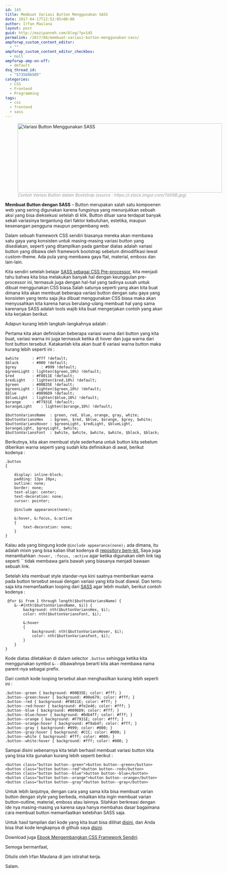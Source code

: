 ```yaml
---
id: 145
title: Membuat Variasi Button Menggunakan SASS
date: 2017-04-17T12:52:05+00:00
author: Irfan Maulana
layout: post
guid: http://mazipanneh.com/blog/?p=145
permalink: /2017/04/membuat-variasi-button-menggunakan-sass/
ampforwp_custom_content_editor:
  - ""
ampforwp_custom_content_editor_checkbox:
  - null
ampforwp-amp-on-off:
  - default
dsq_thread_id:
  - "5735846505"
categories:
  - CSS
  - Frontend
  - Programming
tags:
  - css
  - frontend
  - sass
---
```

<figure style="width: 655px" class="wp-caption aligncenter"><img src="https://i.stack.imgur.com/TdX9B.jpg" alt="Variasi Button Menggunakan SASS" width="655" height="222" /><figcaption class="wp-caption-text"><span style="color: #999999; font-size: 10pt;"><em>Contoh Variasi Button dalam Bootstrap (source : https://i.stack.imgur.com/TdX9B.jpg)</em></span></figcaption></figure> 

**Membuat Button dengan SASS** &#8211; Button merupakan salah satu kompoenen web yang sering digunakan karena fungsinya yang menunjukkan sebuah aksi yang bisa dieksekusi setelah di klik. Button diluar sana terdapat banyak sekali variasinya tergantung dari faktor kebutuhan, estetika, maupun kesenangan pengguna maupun pengembang web.

Dalam sebuah framework CSS sendiri biasanya mereka akan membawa satu gaya yang konsisten untuk masing-masing variasi button yang disediakan, seperti yang ditampilkan pada gambar diatas adalah variasi button yang dibawa oleh framework bootstrap sebelum dimodifikasi lewat custom-theme. Ada pula yang membawa gaya flat, material, emboss dan lain-lain.

Kita sendiri setelah belajar <a href="https://mazipanneh.com/blog/2017/04/mengenal-dan-belajar-sass-sebagai-css-pre-processor/" target="_blank">SASS sebagai CSS Pre-processor</a>, kita menjadi tahu bahwa kita bisa melakukan banyak hal dengan keunggulan pre-processor ini, termasuk juga dengan hal-hal yang tadinya susah untuk dibuat menggunakan CSS biasa.Salah satunya seperti yang akan kita buat dimana kita akan membuat beberapa variasi button dengan satu gaya yang konsisten yang tentu saja jika dibuat menggunakan CSS biasa maka akan menyusahkan kita karena harus berulang-ulang membuat hal yang sama karenanya SASS adalah tools wajib kita buat mengerjakan contoh yang akan kita kerjakan berikut.

Adapun kurang lebih langkah-langkahnya adalah :

Pertama kita akan definisikan beberapa variasi warna dari button yang kita buat, variasi warna ini juga termasuk ketika di hover dan juga warna dari font button tersebut. Katakanlah kita akan buat 6 variasi warna button maka kurang lebih seperti ini :

    
    $white 		: #fff !default;
    $black 		: #000 !default;
    $grey           : #999 !default;
    $greenLight	: lighten($green,10%) !default;
    $red		: #F8011E !default;
    $redLight 	: lighten($red,10%) !default;
    $green		: #00B35E !default;
    $greenLight	: lighten($green,10%) !default;
    $blue 		: #0096D9 !default;
    $blueLight	: lighten($blue,10%) !default;
    $orange		: #F7931E !default;
    $orangeLight    : lighten($orange,10%) !default;
    
    $buttonVariansName  : green, red, blue, orange, gray, white;
    $buttonVariansHex   : $green, $red, $blue, $orange, $grey, $white;
    $buttonVariansHover : $greenLight, $redLight, $blueLight, $orangeLight, $greyLight, $white;
    $buttonVariansFont  : $white, $white, $white, $white, $black, $black;
    

Berikutnya, kita akan membuat style sederhana untuk button kita sebelum diberikan warna seperti yang sudah kita definisikan di awal, berikut kodenya :

    
    .button
    {
        
        display: inline-block;
        padding: 13px 20px;
        outline: none;
        border: none;
        text-align: center;
        text-decoration: none;
        cursor: pointer;
    
        @include appearance(none);
    
        &:hover, &:focus, &:active
        {
            text-decoration: none;
        }
    }
    

Kalau ada yang bingung kode `@include appearance(none);` ada dimana, itu adalah mixin yang bisa kalian lihat kodenya di <a href="https://github.com/mazipan/bem-kit/blob/master/src/_scss/mixins/_appearance.scss" target="_blank">repository bem-kit.</a> Saya juga menambahkan `:hover, :focus, :active` agar ketika digunakan oleh link tag seperti `` tidak membawa garis bawah yang biasanya menjadi bawaan sebuah link.

Setelah kita membuat style standar-nya kini saatnya memberikan warna pada button tersebut sesuai dengan variasi yang kita buat diawal. Dan tentu saja kita memanfaatkan looping dari <a href="https://mazipanneh.com/blog/2017/04/mengenal-dan-belajar-sass-sebagai-css-pre-processor/" target="_blank">SASS</a> agar lebih mudah, berikut contoh kodenya :

    
     @for $i from 1 through length($buttonVariansName) {  
        &--#{nth($buttonVariansName, $i)} {
            background: nth($buttonVariansHex, $i);
            color: nth($buttonVariansFont, $i);
    
            &:hover
            {
                background: nth($buttonVariansHover, $i);
                color: nth($buttonVariansFont, $i);
            }
        }
    }
    

Kode diatas diletakkan di dalam selector `.button` sehingga ketika kita menggunakan symbol `&--` dibawahnya berarti kita akan membawa nama parent-nya sebagai prefix.
   
Dari contoh kode looping tersebut akan menghasilkan kurang lebih seperti ini :

     
    .button--green { background: #00B35E; color: #fff; }
    .button--green:hover { background: #00e679; color: #fff; }
    .button--red { background: #F8011E; color: #fff; }
    .button--red:hover { background: #fe2e46; color: #fff; }
    .button--blue { background: #0096D9; color: #fff; }
    .button--blue:hover { background: #0db4ff; color: #fff; }
    .button--orange { background: #F7931E; color: #fff; }
    .button--orange:hover { background: #f9ab4f; color: #fff; }
    .button--gray { background: #999; color: #000; }
    .button--gray:hover { background: #CCC; color: #000; }
    .button--white { background: #fff; color: #000; }
    .button--white:hover { background: #fff; color: #000; }
    

Sampai disini sebenarnya kita telah berhasil membuat variasi button kita yang bisa kita gunakan kurang lebih seperti berikut :

     
    <button class="button button--green">button button--green</button>
    <button class="button button--red">button button--red</button>
    <button class="button button--blue">button button--blue</button>
    <button class="button button--orange">button button--orange</button>
    <button class="button button--gray">button button--gray</button>
    

Untuk lebih lanjutnya, dengan cara yang sama kita bisa membuat varian button dengan style yang berbeda, misalkan kita ingin membuat varian button&#8211;outline, material, emboss atau lainnya. Silahkan berkreasi dengan ide nya masing-masing ya karena saya hanya membahas dasar bagaimana cara membuat button memanfaatkan kelebihan SASS saja. 
   
Untuk hasil tampilan dari kode yang kita buat bisa dilihat <a href="https://mazipan.github.io/bem-kit/demo/#buttons" target="_blank">disini</a>, dan Anda bisa lihat kode lengkapnya di github saya <a href="https://github.com/mazipan/bem-kit" target="_blank">disini</a>.

Download juga <a href="https://mazipanneh.com/blog/download-ebook-programming/" target="_blank">Ebook Mengembangkan CSS Framework Sendiri</a>.
   
Semoga bermanfaat,
   
Ditulis oleh Irfan Maulana di jam istirahat kerja.

Salam.